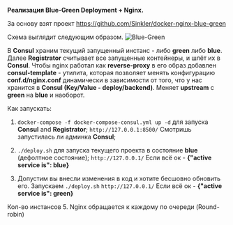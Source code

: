 **Реализация Blue-Green Deployment + Nginx.**

За основу взят проект https://github.com/Sinkler/docker-nginx-blue-green

Схема выглядит следующим образом. 
![Blue-Green](https://miro.medium.com/max/828/1*aE4ALY3R8CipUZzpD2XPKQ.png)


В **Consul** храним текущий запущенный инстанс - либо **green** либо **blue**. Далее **Registrator** считывает все запущенные контейнеры, и шлёт их в **Consul**.
Чтобы nginx работал как **reverse-proxy** в его образ добавлен **consul-template** - утилита, которая позволяет менять конфигурацию **conf.d/nginx.conf** 
динамически в зависимости от того, что у нас хранится в **Consul (Key/Value - deploy/backend)**. Меняет **upstream** с **green** на **blue** и наоборот.


Как запускать:

1) `docker-compose -f docker-compose-consul.yml up -d` для запуска **Consul** and **Registrator**;
 `http://127.0.0.1:8500/` Смотришь запустилась ли админка **Consul**;
2) `./deploy.sh` для запуска текущего проекта в состояние **blue** (дефолтное состояние);
`http://127.0.0.1/` Если всё ок - **{"active service is": blue}**

3) Допустим вы внесли изменения в код и хотите бесшовно обновить его. Запускаем `./deploy.sh`
`http://127.0.0.1/` Если всё ок - **{"active service is": green}**

 Кол-во инстансов 5. Nginx обращается к каждому по очереди (Round-robin)